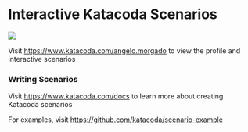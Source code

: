# Interactive Katacoda Scenarios

[![](http://shields.katacoda.com/katacoda/angelo.morgado/count.svg)](https://www.katacoda.com/angelo.morgado "Get your profile on Katacoda.com")

Visit https://www.katacoda.com/angelo.morgado to view the profile and interactive scenarios

### Writing Scenarios
Visit https://www.katacoda.com/docs to learn more about creating Katacoda scenarios

For examples, visit https://github.com/katacoda/scenario-example
